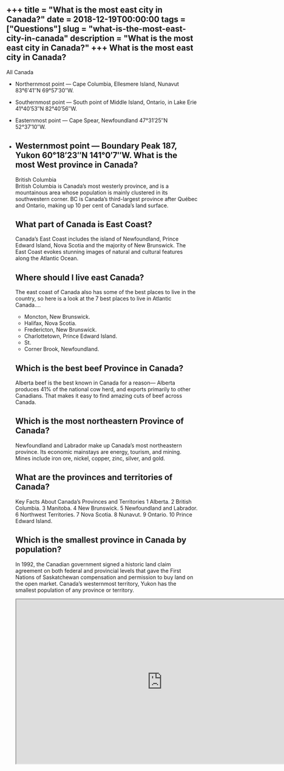 +++
title = "What is the most east city in Canada?"
date = 2018-12-19T00:00:00
tags = ["Questions"]
slug = "what-is-the-most-east-city-in-canada"
description = "What is the most east city in Canada?"
+++
What is the most east city in Canada?
-------------------------------------

All Canada

- Northernmost point — Cape Columbia, Ellesmere Island, Nunavut 83°6′41″N 69°57′30″W.
- Southernmost point — South point of Middle Island, Ontario, in Lake Erie 41°40′53″N 82°40′56″W.
- Easternmost point — Cape Spear, Newfoundland 47°31′25″N 52°37′10″W.
- Westernmost point — Boundary Peak 187, Yukon 60°18′23″N 141°0′7″W. What is the most West province in Canada?
    -----------------------------------------
    
    British Columbia  
    British Columbia is Canada’s most westerly province, and is a mountainous area whose population is mainly clustered in its southwestern corner. BC is Canada’s third-largest province after Québec and Ontario, making up 10 per cent of Canada’s land surface.
    
    What part of Canada is East Coast?
    ----------------------------------
    
    Canada’s East Coast includes the island of Newfoundland, Prince Edward Island, Nova Scotia and the majority of New Brunswick. The East Coast evokes stunning images of natural and cultural features along the Atlantic Ocean.
    
    Where should I live east Canada?
    --------------------------------
    
    The east coast of Canada also has some of the best places to live in the country, so here is a look at the 7 best places to live in Atlantic Canada….
    
    
    - Moncton, New Brunswick.
    - Halifax, Nova Scotia.
    - Fredericton, New Brunswick.
    - Charlottetown, Prince Edward Island.
    - St.
    - Corner Brook, Newfoundland.
    
    Which is the best beef Province in Canada?
    ------------------------------------------
    
    Alberta beef is the best known in Canada for a reason— Alberta produces 41% of the national cow herd, and exports primarily to other Canadians. That makes it easy to find amazing cuts of beef across Canada.
    
    Which is the most northeastern Province of Canada?
    --------------------------------------------------
    
    Newfoundland and Labrador make up Canada’s most northeastern province. Its economic mainstays are energy, tourism, and mining. Mines include iron ore, nickel, copper, zinc, silver, and gold.
    
    What are the provinces and territories of Canada?
    -------------------------------------------------
    
    Key Facts About Canada’s Provinces and Territories 1 Alberta. 2 British Columbia. 3 Manitoba. 4 New Brunswick. 5 Newfoundland and Labrador. 6 Northwest Territories. 7 Nova Scotia. 8 Nunavut. 9 Ontario. 10 Prince Edward Island.
    
    Which is the smallest province in Canada by population?
    -------------------------------------------------------
    
    In 1992, the Canadian government signed a historic land claim agreement on both federal and provincial levels that gave the First Nations of Saskatchewan compensation and permission to buy land on the open market. Canada’s westernmost territory, Yukon has the smallest population of any province or territory.
    
    <iframe allow="accelerometer; autoplay; clipboard-write; encrypted-media; gyroscope; picture-in-picture" allowfullscreen="" class="__youtube_prefs__  epyt-is-override  no-lazyload" data-no-lazy="1" data-origheight="433" data-origwidth="770" data-skipgform_ajax_framebjll="" height="433" id="_ytid_18843" loading="lazy" src="https://www.youtube.com/embed/sAjT8DAaJRQ?enablejsapi=1&autoplay=0&cc_load_policy=0&cc_lang_pref=&iv_load_policy=1&loop=0&modestbranding=0&rel=1&fs=1&playsinline=0&autohide=2&theme=dark&color=red&controls=1&" title="YouTube player" width="770"></iframe>